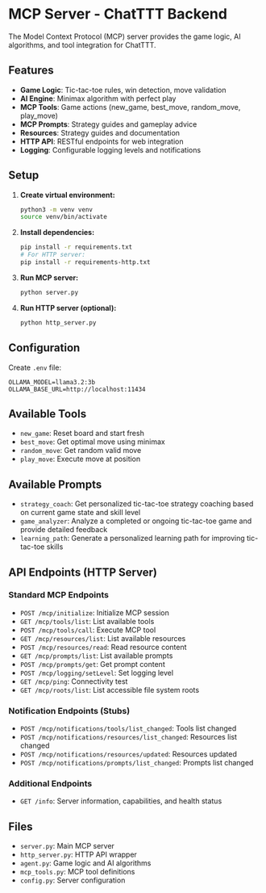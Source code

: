 # MCP Server - ChatTTT Backend

The Model Context Protocol (MCP) server provides the game logic, AI algorithms, and tool integration for ChatTTT.

## Features

- **Game Logic**: Tic-tac-toe rules, win detection, move validation
- **AI Engine**: Minimax algorithm with perfect play
- **MCP Tools**: Game actions (new_game, best_move, random_move, play_move)
- **MCP Prompts**: Strategy guides and gameplay advice
- **Resources**: Strategy guides and documentation
- **HTTP API**: RESTful endpoints for web integration
- **Logging**: Configurable logging levels and notifications

## Setup

1. **Create virtual environment:**
   ```bash
   python3 -m venv venv
   source venv/bin/activate
   ```

2. **Install dependencies:**
   ```bash
   pip install -r requirements.txt
   # For HTTP server:
   pip install -r requirements-http.txt
   ```

3. **Run MCP server:**
   ```bash
   python server.py
   ```

4. **Run HTTP server (optional):**
   ```bash
   python http_server.py
   ```

## Configuration

Create `.env` file:
```
OLLAMA_MODEL=llama3.2:3b
OLLAMA_BASE_URL=http://localhost:11434
```

## Available Tools

- `new_game`: Reset board and start fresh
- `best_move`: Get optimal move using minimax
- `random_move`: Get random valid move
- `play_move`: Execute move at position

## Available Prompts

- `strategy_coach`: Get personalized tic-tac-toe strategy coaching based on current game state and skill level
- `game_analyzer`: Analyze a completed or ongoing tic-tac-toe game and provide detailed feedback  
- `learning_path`: Generate a personalized learning path for improving tic-tac-toe skills

## API Endpoints (HTTP Server)

### Standard MCP Endpoints
- `POST /mcp/initialize`: Initialize MCP session
- `GET /mcp/tools/list`: List available tools
- `POST /mcp/tools/call`: Execute MCP tool
- `GET /mcp/resources/list`: List available resources
- `POST /mcp/resources/read`: Read resource content
- `GET /mcp/prompts/list`: List available prompts
- `POST /mcp/prompts/get`: Get prompt content
- `POST /mcp/logging/setLevel`: Set logging level
- `GET /mcp/ping`: Connectivity test
- `GET /mcp/roots/list`: List accessible file system roots

### Notification Endpoints (Stubs)
- `POST /mcp/notifications/tools/list_changed`: Tools list changed
- `POST /mcp/notifications/resources/list_changed`: Resources list changed
- `POST /mcp/notifications/resources/updated`: Resources updated
- `POST /mcp/notifications/prompts/list_changed`: Prompts list changed

### Additional Endpoints
- `GET /info`: Server information, capabilities, and health status

## Files

- `server.py`: Main MCP server
- `http_server.py`: HTTP API wrapper
- `agent.py`: Game logic and AI algorithms
- `mcp_tools.py`: MCP tool definitions
- `config.py`: Server configuration
